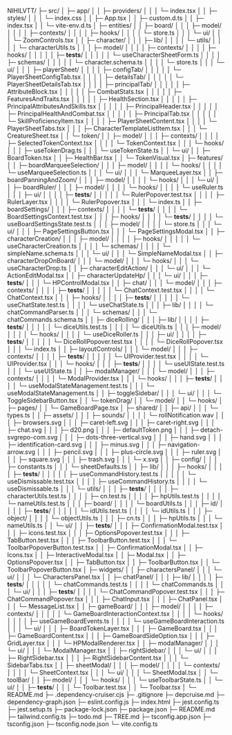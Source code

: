NIHILVTT/
├─ src/
│ ├─ app/
│ │ ├─ providers/
│ │ │ └─ index.tsx
│ │ ├─ styles/
│ │ │ └─ index.css
│ │ ├─ App.tsx
│ │ ├─ custom.d.ts
│ │ ├─ index.tsx
│ │ └─ vite-env.d.ts
│ ├─ entities/
│ │ ├─ board/
│ │ │ ├─ model/
│ │ │ │ ├─ contexts/
│ │ │ │ ├─ hooks/
│ │ │ │ └─ store.ts
│ │ │ └─ ui/
│ │ │ └─ ZoomControls.tsx
│ │ ├─ character/
│ │ │ ├─ lib/
│ │ │ │ └─ utils/
│ │ │ │ └─ characterUtils.ts
│ │ │ ├─ model/
│ │ │ │ ├─ contexts/
│ │ │ │ ├─ hooks/
│ │ │ │ │ ├─ **tests**/
│ │ │ │ │ └─ useCharacterSheetForm.ts
│ │ │ │ ├─ schemas/
│ │ │ │ │ └─ character.schema.ts
│ │ │ │ └─ store.ts
│ │ │ └─ ui/
│ │ │ ├─ playerSheet/
│ │ │ │ ├─ configTab/
│ │ │ │ │ └─ PlayerSheetConfigTab.tsx
│ │ │ │ ├─ detailsTab/
│ │ │ │ │ └─ PlayerSheetDetailsTab.tsx
│ │ │ │ ├─ principalTab/
│ │ │ │ │ ├─ AttributeBlock.tsx
│ │ │ │ │ ├─ CombatStats.tsx
│ │ │ │ │ ├─ FeaturesAndTraits.tsx
│ │ │ │ │ ├─ HealthSection.tsx
│ │ │ │ │ ├─ PrincipalAttributesAndSkills.tsx
│ │ │ │ │ ├─ PrincipalHeader.tsx
│ │ │ │ │ ├─ PrincipalHealthAndCombat.tsx
│ │ │ │ │ ├─ PrincipalTab.tsx
│ │ │ │ │ └─ SkillProficiencyItem.tsx
│ │ │ │ ├─ PlayerSheetContent.tsx
│ │ │ │ └─ PlayerSheetTabs.tsx
│ │ │ ├─ CharacterTemplateListItem.tsx
│ │ │ └─ CreatureSheet.tsx
│ │ └─ token/
│ │ ├─ model/
│ │ │ ├─ contexts/
│ │ │ │ ├─ SelectedTokenContext.tsx
│ │ │ │ └─ TokenContext.tsx
│ │ │ └─ hooks/
│ │ │ ├─ useTokenDrag.ts
│ │ │ └─ useTokenState.ts
│ │ └─ ui/
│ │ ├─ BoardToken.tsx
│ │ ├─ HealthBar.tsx
│ │ └─ TokenVisual.tsx
│ ├─ features/
│ │ ├─ boardMarqueeSelection/
│ │ │ ├─ model/
│ │ │ │ └─ hooks/
│ │ │ │ └─ useMarqueeSelection.ts
│ │ │ └─ ui/
│ │ │ └─ MarqueeLayer.tsx
│ │ ├─ boardPanningAndZoom/
│ │ │ ├─ model/
│ │ │ │ └─ hooks/
│ │ │ └─ ui/
│ │ ├─ boardRuler/
│ │ │ ├─ model/
│ │ │ │ └─ hooks/
│ │ │ │ └─ useRuler.ts
│ │ │ ├─ ui/
│ │ │ │ ├─ **tests**/
│ │ │ │ │ └─ RulerPopover.test.tsx
│ │ │ │ ├─ RulerLayer.tsx
│ │ │ │ └─ RulerPopover.tsx
│ │ │ └─ index.ts
│ │ ├─ boardSettings/
│ │ │ ├─ contexts/
│ │ │ │ └─ **tests**/
│ │ │ │ └─ BoardSettingsContext.test.tsx
│ │ │ ├─ hooks/
│ │ │ │ └─ **tests**/
│ │ │ │ └─ useBoardSettingsState.test.ts
│ │ │ ├─ model/
│ │ │ │ └─ store.ts
│ │ │ └─ ui/
│ │ │ ├─ PageSettingsButton.tsx
│ │ │ └─ PageSettingsModal.tsx
│ │ ├─ characterCreation/
│ │ │ ├─ model/
│ │ │ │ ├─ hooks/
│ │ │ │ │ └─ useCharacterCreation.ts
│ │ │ │ └─ schemas/
│ │ │ │ └─ simpleName.schema.ts
│ │ │ └─ ui/
│ │ │ └─ SimpleNameModal.tsx
│ │ ├─ characterDropOnBoard/
│ │ │ └─ model/
│ │ │ └─ hooks/
│ │ │ └─ useCharacterDrop.ts
│ │ ├─ characterEditAction/
│ │ │ └─ ui/
│ │ │ └─ ActionEditModal.tsx
│ │ ├─ characterUpdateHp/
│ │ │ └─ ui/
│ │ │ ├─ **tests**/
│ │ │ └─ HPControlModal.tsx
│ │ ├─ chat/
│ │ │ └─ model/
│ │ │ ├─ contexts/
│ │ │ │ ├─ **tests**/
│ │ │ │ │ └─ ChatContext.test.tsx
│ │ │ │ └─ ChatContext.tsx
│ │ │ ├─ hooks/
│ │ │ │ ├─ **tests**/
│ │ │ │ │ └─ useChatState.test.ts
│ │ │ │ └─ useChatState.ts
│ │ │ ├─ lib/
│ │ │ │ └─ chatCommandParser.ts
│ │ │ └─ schemas/
│ │ │ └─ chatCommands.schema.ts
│ │ ├─ diceRolling/
│ │ │ ├─ lib/
│ │ │ │ ├─ **tests**/
│ │ │ │ │ └─ diceUtils.test.ts
│ │ │ │ └─ diceUtils.ts
│ │ │ ├─ model/
│ │ │ │ └─ hooks/
│ │ │ │ └─ useDiceRoller.ts
│ │ │ ├─ ui/
│ │ │ │ ├─ **tests**/
│ │ │ │ │ └─ DiceRollPopover.test.tsx
│ │ │ │ └─ DiceRollPopover.tsx
│ │ │ └─ index.ts
│ │ ├─ layoutControls/
│ │ │ └─ model/
│ │ │ ├─ contexts/
│ │ │ │ ├─ **tests**/
│ │ │ │ │ └─ UIProvider.test.tsx
│ │ │ │ └─ UIProvider.tsx
│ │ │ └─ hooks/
│ │ │ ├─ **tests**/
│ │ │ │ └─ useUIState.test.ts
│ │ │ └─ useUIState.ts
│ │ ├─ modalManager/
│ │ │ └─ model/
│ │ │ ├─ contexts/
│ │ │ │ └─ ModalProvider.tsx
│ │ │ └─ hooks/
│ │ │ ├─ **tests**/
│ │ │ │ └─ useModalStateManagement.test.ts
│ │ │ └─ useModalStateManagement.ts
│ │ ├─ toggleSidebar/
│ │ │ └─ ui/
│ │ │ └─ ToggleSidebarButton.tsx
│ │ └─ tokenDrag/
│ │ └─ model/
│ │ └─ hooks/
│ ├─ pages/
│ │ └─ GameBoardPage.tsx
│ ├─ shared/
│ │ ├─ api/
│ │ │ └─ types.ts
│ │ ├─ assets/
│ │ │ ├─ sounds/
│ │ │ │ └─ rollNotification.wav
│ │ │ ├─ browsers.svg
│ │ │ ├─ caret-left.svg
│ │ │ ├─ caret-right.svg
│ │ │ ├─ chat.svg
│ │ │ ├─ d20.png
│ │ │ ├─ defaultToken.png
│ │ │ ├─ detach-svgrepo-com.svg
│ │ │ ├─ dots-three-vertical.svg
│ │ │ ├─ hand.svg
│ │ │ ├─ identification-card.svg
│ │ │ ├─ minus.svg
│ │ │ ├─ navigation-arrow.svg
│ │ │ ├─ pencil.svg
│ │ │ ├─ plus-circle.svg
│ │ │ ├─ ruler.svg
│ │ │ ├─ square.svg
│ │ │ ├─ trash.svg
│ │ │ └─ x.svg
│ │ ├─ config/
│ │ │ ├─ constants.ts
│ │ │ └─ sheetDefaults.ts
│ │ ├─ lib/
│ │ │ ├─ hooks/
│ │ │ │ ├─ **tests**/
│ │ │ │ │ ├─ useCommandHistory.test.ts
│ │ │ │ │ └─ useDismissable.test.tsx
│ │ │ │ ├─ useCommandHistory.ts
│ │ │ │ └─ useDismissable.ts
│ │ │ └─ utils/
│ │ │ ├─ **tests**/
│ │ │ │ ├─ characterUtils.test.ts
│ │ │ │ ├─ cn.test.ts
│ │ │ │ ├─ hpUtils.test.ts
│ │ │ │ └─ nameUtils.test.ts
│ │ │ ├─ board/
│ │ │ │ └─ boardUtils.ts
│ │ │ ├─ id/
│ │ │ │ ├─ **tests**/
│ │ │ │ │ └─ idUtils.test.ts
│ │ │ │ └─ idUtils.ts
│ │ │ ├─ object/
│ │ │ │ └─ objectUtils.ts
│ │ │ ├─ cn.ts
│ │ │ ├─ hpUtils.ts
│ │ │ └─ nameUtils.ts
│ │ └─ ui/
│ │ ├─ **tests**/
│ │ │ ├─ ConfirmationModal.test.tsx
│ │ │ ├─ icons.test.tsx
│ │ │ ├─ OptionsPopover.test.tsx
│ │ │ ├─ TabButton.test.tsx
│ │ │ ├─ ToolbarButton.test.tsx
│ │ │ └─ ToolbarPopoverButton.test.tsx
│ │ ├─ ConfirmationModal.tsx
│ │ ├─ Icons.tsx
│ │ ├─ InteractiveModal.tsx
│ │ ├─ Modal.tsx
│ │ ├─ OptionsPopover.tsx
│ │ ├─ TabButton.tsx
│ │ ├─ ToolbarButton.tsx
│ │ └─ ToolbarPopoverButton.tsx
│ ├─ widgets/
│ │ ├─ charactersPanel/
│ │ │ └─ ui/
│ │ │ └─ CharactersPanel.tsx
│ │ ├─ chatPanel/
│ │ │ ├─ lib/
│ │ │ │ ├─ **tests**/
│ │ │ │ │ └─ chatCommands.test.ts
│ │ │ │ └─ chatCommands.ts
│ │ │ └─ ui/
│ │ │ ├─ **tests**/
│ │ │ │ └─ ChatCommandPopover.test.tsx
│ │ │ ├─ ChatCommandPopover.tsx
│ │ │ ├─ ChatInput.tsx
│ │ │ ├─ ChatPanel.tsx
│ │ │ └─ MessageList.tsx
│ │ ├─ gameBoard/
│ │ │ ├─ model/
│ │ │ │ ├─ contexts/
│ │ │ │ │ └─ GameBoardInteractionContext.tsx
│ │ │ │ └─ hooks/
│ │ │ │ ├─ useGameBoardEvents.ts
│ │ │ │ └─ useGameBoardInteraction.ts
│ │ │ └─ ui/
│ │ │ ├─ BoardTokenLayer.tsx
│ │ │ ├─ GameBoard.tsx
│ │ │ ├─ GameBoardContent.tsx
│ │ │ ├─ GameBoardSideOption.tsx
│ │ │ ├─ GridLayer.tsx
│ │ │ └─ HPModalRenderer.tsx
│ │ ├─ modalManager/
│ │ │ └─ ui/
│ │ │ └─ ModalManager.tsx
│ │ ├─ rightSidebar/
│ │ │ └─ ui/
│ │ │ ├─ RightSidebar.tsx
│ │ │ ├─ RightSidebarContent.tsx
│ │ │ └─ SidebarTabs.tsx
│ │ ├─ sheetModal/
│ │ │ ├─ model/
│ │ │ │ └─ contexts/
│ │ │ │ └─ SheetContext.tsx
│ │ │ └─ ui/
│ │ │ └─ SheetModal.tsx
│ │ └─ toolBar/
│ │ ├─ model/
│ │ │ └─ hooks/
│ │ │ └─ useToolbarState.ts
│ │ └─ ui/
│ │ ├─ **tests**/
│ │ │ └─ Toolbar.test.tsx
│ │ └─ Toolbar.tsx
│ └─ README.md
├─ .dependency-cruiser.cjs
├─ .gitignore
├─ depcruise.md
├─ dependency-graph.json
├─ eslint.config.js
├─ index.html
├─ jest.config.ts
├─ jest.setup.ts
├─ package-lock.json
├─ package.json
├─ README.md
├─ tailwind.config.ts
├─ todo.md
├─ TREE.md
├─ tsconfig.app.json
├─ tsconfig.json
├─ tsconfig.node.json
└─ vite.config.ts
